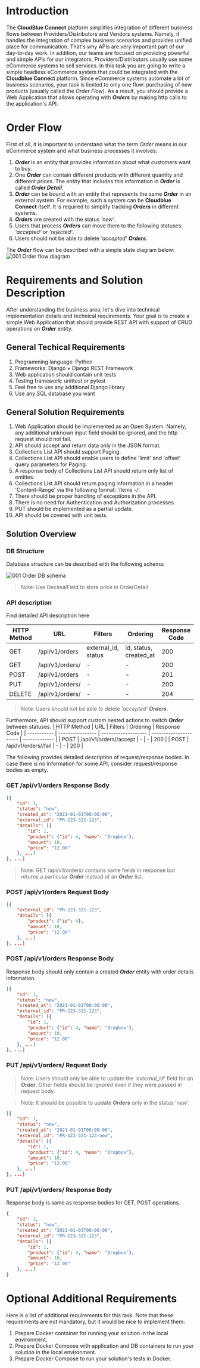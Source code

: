 # Introduction
The **CloudBlue Connect** platform simplifies integration of different business flows between Providers/Distributors and Vendors systems. Namely, it handles the integration of complex business scenarios and provides unified place for communication. That's why APIs are very important part of our day-to-day work. In addition, our teams are focused on providing powerful and simple APIs for our integrators. Providers/Distributors usually use some eCommerce systems to sell services. In this task you are going to write a simple headless eCommerce system that could be integrated with the **Cloudblue Connect** platform. Since eCommerce systems automate a lot of business scenarios, your task is limited to only one flow: purchasing of new products (usually called the *Order Flow*). As a result, you should provide a Web Application that allows operating with ***Orders*** by making http calls to the application's API.

# Order Flow
First of all, it is important to understand what the term *Order* means in our eCommerce system and what business processes it involves:
1. ***Order*** is an entity that provides information about what customers want to buy.
2. One ***Order*** can contain different products with different quantity and different prices. The entity that includes this information in ***Order*** is called ***Order Detail***.
3. ***Order*** can be bound with an entity that represents the same ***Order*** in an external system. For example, such a system can be **Cloudblue Connect** itself. It is required to simplify tracking ***Orders*** in different systems.
4. ***Orders*** are created with the status *'new'*.
5. Users that process ***Orders*** can move them to the following statuses: *'accepted'* or *'rejected'*.
6. Users should not be able to delete *'accepted'* ***Orders***.

The ***Order*** flow can be described with a simple state diagram below:
![001 Order flow diagram](/assets/001_order_flow/001_order_flow_diagram.png)

# Requirements and Solution Description
After understanding the business area, let's dive into technical implementation details and technical requirements.
Your goal is to create a simple Web Application that should provide REST API with support of CRUD operations on ***Order*** entity.

## General Techical Requirements
1. Programming language: Python
2. Frameworks: Django + Django REST Framework
3. Web application should contain unit tests
4. Testing framework: unittest or pytest
3. Feel free to use any additional Django library
4. Use any SQL database you want

## General Solution Requirements
1. Web Application should be implemented as an Open System. Namely, any additional unknown input field should be ignored, and the http request should not fail.
2. API should accept and return data only in the JSON format.
2. Collections List API should support Paging.
3. Collections List API should enable users to define 'limit' and 'offset' query parameters for Paging.
4. A response body of Collections List API should return only list of entities.
5. Collections List API should return paging information in a header 'Content-Range' via the following format: 'items <from-number>-<to-number>/<total>'.
3. There should be proper handling of exceptions in the API.
4. There is no need for Authentication and Authorization processes.
5. PUT should be implemented as a partial update.
6. API should be covered with unit tests.

## Solution Overview

### DB Structure
Database structure can be described with the following schema:

![001 Order DB schema](/assets/001_order_flow/001_order_flow_db_schema.png)

> Note: Use DecimalField to store price in OrderDetail

### API description
Find detailed API description here

| HTTP Method | URL                 | Filters             | Ordering               | Response Code |
| ----------- | ----------------    | ------------------- | ---------------------- | ------------- |
| GET         | /api/v1/orders      | external_id, status | id, status, created_at | 200 |
| GET         | /api/v1/orders/<id> | - | - | 200 |
| POST        | /api/v1/orders      | - | - | 201 |
| PUT         | /api/v1/orders/<id> | - | - | 200 |
| DELETE      | /api/v1/orders/<id> | - | - | 204 |

> Note: Users should not be able to delete *'accepted'* ***Orders***.

Furthermore, API should support custom nested actions to switch ***Order*** between statuses.
| HTTP Method | URL                 | Filters             | Ordering               | Response Code |
| ----------- | ----------------    | ------------------- | ---------------------- | ------------- |
| POST         | /api/v1/orders/<id>/accept      | - | - | 200 |
| POST         | /api/v1/orders/<id>/fail      | - | - | 200 |

The following provides detailed description of request/response bodies. In case there is no information for some API, consider request/response bodies as empty.

### GET /api/v1/orders Response Body
```json
[{
    "id": 1,
    "status": "new",
    "created_at": "2021-01-01T00:00:00",
    "external_id": "PR-123-321-123",
    "details": [{
        "id": 1,
        "product": {"id": 4, "name": "Dropbox"},
        "amount": 10,
        "price": "12.00"
    }, ...]
}, ...]
```

> Note: GET /api/v1/orders/<id> contains same fields in response but returns a particular ***Order*** instead of an ***Order*** list.

### POST /api/v1/orders Request Body
```json
[{
    "external_id": "PR-123-321-123",
    "details": [{
        "product": {"id": 4},
        "amount": 10,
        "price": "12.00"
    }, ...]
}, ...]
```

### POST /api/v1/orders Response Body
Response body should only contain a created ***Order*** entity with order details information.
```json
[{
    "id": 1,
    "status": "new",
    "created_at": "2021-01-01T00:00:00",
    "external_id": "PR-123-321-123",
    "details": [{
        "id": 1,
        "product": {"id": 4, "name": "Dropbox"},
        "amount": 10,
        "price": "12.00"
    }, ...]
}, ...]
```

### PUT /api/v1/orders/<id> Request Body
> Note: Users should only be able to update the *'external_id'* field for an ***Order***. Other fields should be ignored even if they were passed in request body.

> Note: It should be possible to update ***Orders*** only in the status '*new*'.

```json
[{
    "id": 1,
    "status": "new",
    "created_at": "2021-01-01T00:00:00",
    "external_id": "PR-123-321-123-new",
    "details": [{
        "id": 1,
        "product": {"id": 4, "name": "Dropbox"},
        "amount": 10,
        "price": "12.00"
    }, ...]
}, ...]
```

### PUT /api/v1/orders/<id> Response Body
Response body is same as response bodies for GET, POST operations.

```json
{
    "id": 1,
    "status": "new",
    "created_at": "2021-01-01T00:00:00",
    "external_id": "PR-123-321-123",
    "details": [{
        "id": 1,
        "product": {"id": 4, "name": "Dropbox"},
        "amount": 10,
        "price": "12.00"
    }, ...]
}
```

# Optional Additional Requirements
Here is a list of additional requirements for this task. Note that these requirements are not mandatory, but it would be nice to implement them:

1. Prepare Docker container for running your solution in the local environment.
2. Prepare Docker Compose with application and DB containers to run your solution in the local environment.
3. Prepare Docker Compose to run your solution's tests in Docker.
    
